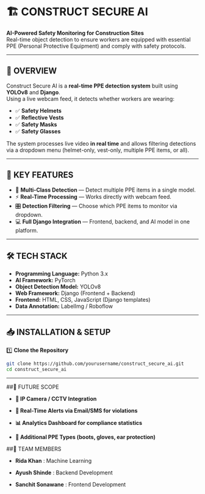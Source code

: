 # 🏗️ CONSTRUCT SECURE AI
**AI-Powered Safety Monitoring for Construction Sites**  
Real-time object detection to ensure workers are equipped with essential PPE (Personal Protective Equipment) and comply with safety protocols.

---

## 📌 OVERVIEW
Construct Secure AI is a **real-time PPE detection system** built using **YOLOv8** and **Django**.  
Using a live webcam feed, it detects whether workers are wearing:

- ✅ **Safety Helmets**
- ✅ **Reflective Vests**
- ✅ **Safety Masks**
- ✅ **Safety Glasses**

The system processes live video **in real time** and allows filtering detections via a dropdown menu (helmet-only, vest-only, multiple PPE items, or all).

---

## 🚀 KEY FEATURES
- 🎯 **Multi-Class Detection** — Detect multiple PPE items in a single model.
- ⚡ **Real-Time Processing** — Works directly with webcam feed.
- 🎛 **Detection Filtering** — Choose which PPE items to monitor via dropdown.
- 💻 **Full Django Integration** — Frontend, backend, and AI model in one platform.

---

## 🛠 TECH STACK
- **Programming Language:** Python 3.x  
- **AI Framework:** PyTorch  
- **Object Detection Model:** YOLOv8  
- **Web Framework:** Django (Frontend + Backend)  
- **Frontend:** HTML, CSS, JavaScript (Django templates)  
- **Data Annotation:** LabelImg / Roboflow  

---

## 📥 INSTALLATION & SETUP
1️⃣ **Clone the Repository**
```bash
git clone https://github.com/yourusername/construct_secure_ai.git
cd construct_secure_ai
```
---
##🔮 FUTURE SCOPE
- **📡 IP Camera / CCTV Integration**

- **📧 Real-Time Alerts via Email/SMS for violations**

- **📊 Analytics Dashboard for compliance statistics**

- **🦺 Additional PPE Types (boots, gloves, ear protection)**

##👥 TEAM MEMBERS
- **Rida Khan** : Machine Learning

- **Ayush Shinde** : Backend Development

- **Sanchit Sonawane** : Frontend Development
